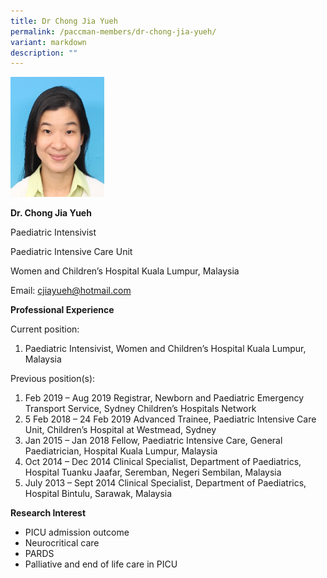 ```yaml
---
title: Dr Chong Jia Yueh
permalink: /paccman-members/dr-chong-jia-yueh/
variant: markdown
description: ""
---
```

<img src="/images/PACCMAN%20Pediatric%20Acute/Members/Chong_Jia_Yueh.png" style="width:150px">

**Dr. Chong Jia Yueh**

Paediatric Intensivist

Paediatric Intensive Care Unit

Women and Children’s Hospital Kuala Lumpur, Malaysia

Email:&nbsp;[cjiayueh@hotmail.com](mailto:cjiayueh@hotmail.com)

**Professional Experience**

Current position:

1.  Paediatric Intensivist, Women and Children’s Hospital Kuala Lumpur, Malaysia

Previous position(s):

1.  Feb 2019 – Aug 2019 Registrar, Newborn and Paediatric Emergency Transport Service, Sydney Children’s Hospitals Network
2.  5 Feb 2018 – 24 Feb 2019 Advanced Trainee, Paediatric Intensive Care Unit, Children’s Hospital at Westmead, Sydney
3.  Jan 2015 – Jan 2018 Fellow, Paediatric Intensive Care, General Paediatrician, Hospital Kuala Lumpur, Malaysia
4.  Oct 2014 – Dec 2014 Clinical Specialist, Department of Paediatrics, Hospital Tuanku Jaafar, Seremban, Negeri Sembilan, Malaysia
5.  July 2013 – Sept 2014 Clinical Specialist, Department of Paediatrics, Hospital Bintulu, Sarawak, Malaysia

**Research Interest**

*   PICU admission outcome
*   Neurocritical care
*   PARDS
*   Palliative and end of life care in PICU